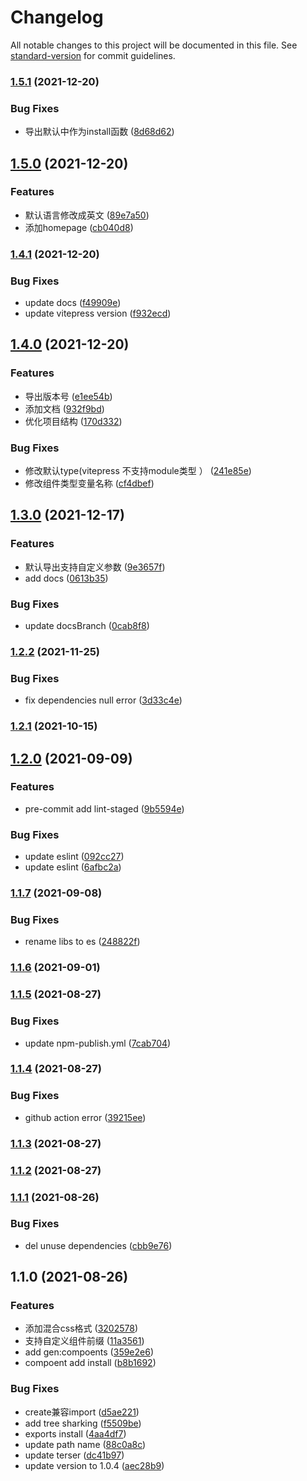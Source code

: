 # Changelog

All notable changes to this project will be documented in this file. See [standard-version](https://github.com/conventional-changelog/standard-version) for commit guidelines.

### [1.5.1](https://github.com/ckpack/v-ui-template/compare/v1.5.0...v1.5.1) (2021-12-20)


### Bug Fixes

* 导出默认中作为install函数 ([8d68d62](https://github.com/ckpack/v-ui-template/commit/8d68d62191c6fea40687074e992ce5df426bfa09))

## [1.5.0](https://github.com/ckpack/v-ui-template/compare/v1.4.1...v1.5.0) (2021-12-20)


### Features

* 默认语言修改成英文 ([89e7a50](https://github.com/ckpack/v-ui-template/commit/89e7a50a9bd6a5cc176057146ef01c02f8404eae))
* 添加homepage ([cb040d8](https://github.com/ckpack/v-ui-template/commit/cb040d80f9d7cf32d4e927831992d5bf96c11737))

### [1.4.1](https://github.com/ckpack/v-ui-template/compare/v1.4.0...v1.4.1) (2021-12-20)


### Bug Fixes

* update docs ([f49909e](https://github.com/ckpack/v-ui-template/commit/f49909ebf1cd7fef4c45ced0d13b722dd90c6d42))
* update vitepress version ([f932ecd](https://github.com/ckpack/v-ui-template/commit/f932ecdc89ec5b6116b1049e75c1321aa7e61de8))

## [1.4.0](https://github.com/ckpack/v-ui-template/compare/v1.3.0...v1.4.0) (2021-12-20)


### Features

* 导出版本号 ([e1ee54b](https://github.com/ckpack/v-ui-template/commit/e1ee54b99566bfb9698ffcd8ff416e87e82b89e5))
* 添加文档 ([932f9bd](https://github.com/ckpack/v-ui-template/commit/932f9bd1830bd80897c3260644ad60767f245a40))
* 优化项目结构 ([170d332](https://github.com/ckpack/v-ui-template/commit/170d3322977776feb51a4b654d8311791e0b095f))


### Bug Fixes

* 修改默认type(vitepress 不支持module类型 ） ([241e85e](https://github.com/ckpack/v-ui-template/commit/241e85ed5107cfc1643a2ecb3798663ca62ff76f))
* 修改组件类型变量名称 ([cf4dbef](https://github.com/ckpack/v-ui-template/commit/cf4dbef7727b013af0e8aafdfdc7a171c45503ed))

## [1.3.0](https://github.com/ckpack/v-ui-template/compare/v1.2.2...v1.3.0) (2021-12-17)


### Features

* 默认导出支持自定义参数 ([9e3657f](https://github.com/ckpack/v-ui-template/commit/9e3657ff02d0003ec636a7e550e38c7eb05ea777))
* add docs ([0613b35](https://github.com/ckpack/v-ui-template/commit/0613b3556b2e924708a7c810ce6c7be3bcfa7f07))


### Bug Fixes

* update docsBranch ([0cab8f8](https://github.com/ckpack/v-ui-template/commit/0cab8f87be0953b088801656d8a0a7527139bf9c))

### [1.2.2](https://github.com/ckpack/v-ui-template/compare/v1.2.1...v1.2.2) (2021-11-25)


### Bug Fixes

* fix dependencies null error ([3d33c4e](https://github.com/ckpack/v-ui-template/commit/3d33c4ebeca26d59be44e2c10d229a8c91370887))

### [1.2.1](https://github.com/ckpack/v-ui-template/compare/v1.2.0...v1.2.1) (2021-10-15)

## [1.2.0](https://github.com/ckpack/v-ui-template/compare/v1.1.7...v1.2.0) (2021-09-09)


### Features

* pre-commit add lint-staged ([9b5594e](https://github.com/ckpack/v-ui-template/commit/9b5594ed51c9573433b6c6e11b0055556c9edcc3))


### Bug Fixes

* update eslint ([092cc27](https://github.com/ckpack/v-ui-template/commit/092cc27f869953794071d874d74a1359eaa6e5f5))
* update eslint ([6afbc2a](https://github.com/ckpack/v-ui-template/commit/6afbc2ad78407c3947d716b09d77dad38bc36d18))

### [1.1.7](https://github.com/ckpack/v-ui-template/compare/v1.1.6...v1.1.7) (2021-09-08)


### Bug Fixes

* rename libs to es ([248822f](https://github.com/ckpack/v-ui-template/commit/248822f07a3e0a692a0761b591a490aed6c67736))

### [1.1.6](https://github.com/ckpack/v-ui-template/compare/v1.1.5...v1.1.6) (2021-09-01)

### [1.1.5](https://github.com/ckpack/v-ui-template/compare/v1.1.4...v1.1.5) (2021-08-27)


### Bug Fixes

* update npm-publish.yml ([7cab704](https://github.com/ckpack/v-ui-template/commit/7cab704093c78887db0e3f3162ccb9487ccb86c9))

### [1.1.4](https://github.com/ckpack/v-ui-template/compare/v1.1.3...v1.1.4) (2021-08-27)


### Bug Fixes

* github action error ([39215ee](https://github.com/ckpack/v-ui-template/commit/39215ee85910e165b02dd749785252b13fea8a38))

### [1.1.3](https://github.com/ckpack/v-ui-template/compare/v1.1.1...v1.1.3) (2021-08-27)

### [1.1.2](https://github.com/ckpack/v-ui-template/compare/v1.1.1...v1.1.2) (2021-08-27)

### [1.1.1](https://github.com/ckpack/v-ui-template/compare/v1.1.0...v1.1.1) (2021-08-26)


### Bug Fixes

*  del unuse dependencies ([cbb9e76](https://github.com/ckpack/v-ui-template/commit/cbb9e76009cde7da50e62fed8700766a3d27a26c))

## 1.1.0 (2021-08-26)


### Features

* 添加混合css格式 ([3202578](https://github.com/ckpack/v-ui-template/commit/3202578cd80eb2b8757fe02057e83fb7def475fc))
* 支持自定义组件前缀 ([11a3561](https://github.com/ckpack/v-ui-template/commit/11a3561479c66951fe29928e38194e4c7cf938f9))
* add gen:compoents ([359e2e6](https://github.com/ckpack/v-ui-template/commit/359e2e6b70a643d08e4c578f16239cf563c09e82))
* compoent add install ([b8b1692](https://github.com/ckpack/v-ui-template/commit/b8b1692d8db4e08b21d8abf39ab50234504027fd))


### Bug Fixes

*  create兼容import ([d5ae221](https://github.com/ckpack/v-ui-template/commit/d5ae221537d1a22d2f52321ebee42f44d558dfa1))
* add tree sharking ([f5509be](https://github.com/ckpack/v-ui-template/commit/f5509be84bd0dfa8d81a155275d57283be268617))
* exports install ([4aa4df7](https://github.com/ckpack/v-ui-template/commit/4aa4df7d2946d9ad17987e9ad1c76fda0e14e6e0))
* update path name ([88c0a8c](https://github.com/ckpack/v-ui-template/commit/88c0a8ceda46b5f63b170a16c17b7b41eaff1f0e))
* update terser ([dc41b97](https://github.com/ckpack/v-ui-template/commit/dc41b977e2a45325aeceaa7839b4220d53c2ccf1))
* update version to 1.0.4 ([aec28b9](https://github.com/ckpack/v-ui-template/commit/aec28b9f96216f63df08ff9ea5583540465e1664))
